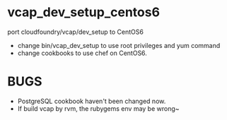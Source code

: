 vcap_dev_setup_centos6
======================

port cloudfoundry/vcap/dev_setup to CentOS6

* change bin/vcap_dev_setup to use root privileges and yum command
* change cookbooks to use chef on CentOS6.

BUGS
====

* PostgreSQL cookbook haven't been changed now.
* If build vcap by rvm, the rubygems env may be wrong~
